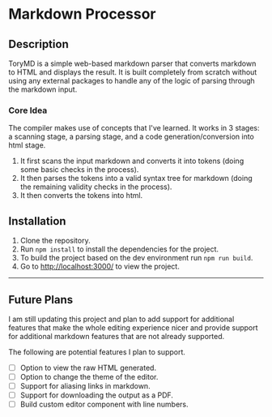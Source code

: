 # Markdown Processor

## Description 

ToryMD is a simple web-based markdown parser that converts markdown to HTML and displays the result. 
It is built completely from scratch without using any external packages to handle any of the logic of parsing through the markdown input.

### Core Idea

The compiler makes use of concepts that I've learned. It works in 3 stages: a scanning stage, a parsing stage, and a code generation/conversion into html stage.
1. It first scans the input markdown and converts it into tokens (doing some basic checks in the process).
2. It then parses the tokens into a valid syntax tree for markdown (doing the remaining validity checks in the process).
3. It then converts the tokens into html.

## Installation
1. Clone the repository.
2. Run `npm install` to install the dependencies for the project.
3. To build the project based on the dev environment run `npm run build`.
4. Go to <http://localhost:3000/> to view the project.

***

## Future Plans

I am still updating this project and plan to add support for additional features that make the whole editing experience nicer and provide support for additional markdown features that are not already supported. 

The following are potential features I plan to support.

- [ ] Option to view the raw HTML generated.
- [ ] Option to change the theme of the editor.
- [ ] Support for aliasing links in markdown.
- [ ] Support for downloading the output as a PDF.
- [ ] Build custom editor component with line numbers.
